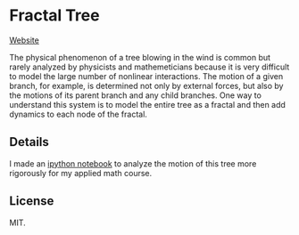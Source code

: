 # Fractal Tree
[Website](https://greydanus.github.io/fractal_tree/index.html)

The physical phenomenon of a tree blowing in the wind is common but rarely analyzed by physicists and mathemeticians because it is very difficult to model the large number of nonlinear interactions. The motion of a given branch, for example, is determined not only by external forces, but also by the motions of its parent branch and any child branches. One way to understand this system is to model the entire tree as a fractal and then add dynamics to each node of the fractal.

## Details
I made an <a href="http://nbviewer.jupyter.org/github/greydanus/fractal_tree/blob/master/phase_space.ipynb">ipython notebook</a> to analyze the motion of this tree more rigorously for my applied math course.

## License

MIT.
